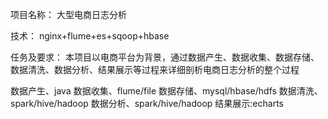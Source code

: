 项目名称：
    大型电商日志分析

技术：
    nginx+flume+es+sqoop+hbase

任务及要求：
    本项目以电商平台为背景，通过数据产生、数据收集、数据存储、数据清洗、数据分析、结果展示等过程来详细剖析电商日志分析的整个过程

数据产生、java
数据收集、flume/file
数据存储、mysql/hbase/hdfs
数据清洗、spark/hive/hadoop
数据分析、spark/hive/hadoop
结果展示:echarts